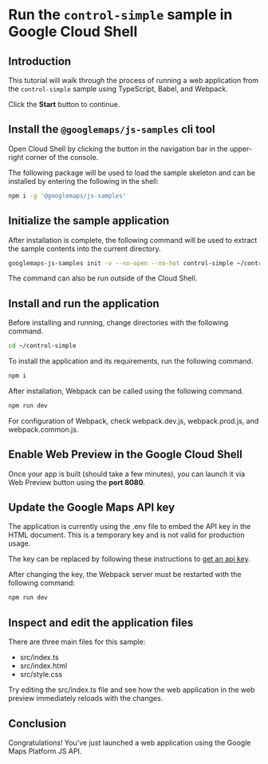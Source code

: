 # Run the `control-simple` sample in Google Cloud Shell

<walkthrough-tutorial-duration duration="10"/>

## Introduction

This tutorial will walk through the process of running a web application from
the `control-simple` sample using TypeScript, Babel, and Webpack.

Click the **Start** button to continue.

## Install the `@googlemaps/js-samples` cli tool

Open Cloud Shell by clicking the
<walkthrough-cloud-shell-icon></walkthrough-cloud-shell-icon> button in the
navigation bar in the upper-right corner of the console.

The following package will be used to load the sample skeleton and can be
installed by entering the following in the shell:

```bash
npm i -g '@googlemaps/js-samples'
```

## Initialize the sample application

After installation is complete, the following command will be used to extract
the sample contents into the current directory.

```bash
googlemaps-js-samples init -v --no-open --no-hot control-simple ~/control-simple
```

The command can also be run outside of the Cloud Shell.

## Install and run the application

Before installing and running, change directories with the following command.

```bash
cd ~/control-simple
```

To install the application and its requirements, run the following command.

```bash
npm i
```

After installation, Webpack can be called using the following command.

```bash
npm run dev
```

For configuration of Webpack, check
<walkthrough-editor-open-file filePath="control-simple/webpack.dev.js">webpack.dev.js</walkthrough-editor-open-file>,
<walkthrough-editor-open-file filePath="control-simple/webpack.prod.js">webpack.prod.js</walkthrough-editor-open-file>,
and
<walkthrough-editor-open-file filePath="control-simple/webpack.common.js">webpack.common.js</walkthrough-editor-open-file>.

## Enable Web Preview in the Google Cloud Shell

Once your app is built (should take a few minutes), you can launch it via
<walkthrough-spotlight-pointer target="cloudshell" spotlightId="devshell-web-preview-button">Web
Preview button</walkthrough-spotlight-pointer> using the **port 8080**.

## Update the Google Maps API key

The application is currently using the
<walkthrough-editor-open-file filePath="control-simple/.env">.env</walkthrough-editor-open-file>
file to embed the API key in the HTML document. This is a temporary key and is
not valid for production usage.

The key can be replaced by following these instructions to
[get an api key](https://developers.google.com/maps/documentation/javascript/get-api-key).

After changing the key, the Webpack server must be restarted with the following
command:

```bash
npm run dev
```

## Inspect and edit the application files

There are three main files for this sample:

*   <walkthrough-editor-open-file filePath="control-simple/src/index.ts">src/index.ts</walkthrough-editor-open-file>
*   <walkthrough-editor-open-file filePath="control-simple/src/index.html">src/index.html</walkthrough-editor-open-file>
*   <walkthrough-editor-open-file filePath="control-simple/src/style.css">src/style.css</walkthrough-editor-open-file>

Try editing the <walkthrough-editor-open-file filePath="control-simple/src/index.ts">src/index.ts</walkthrough-editor-open-file> file and see how the web application in the web preview immediately reloads with the changes.

## Conclusion

<walkthrough-conclusion-trophy></walkthrough-conclusion-trophy>

Congratulations! You've just launched a web application using the Google Maps
Platform JS API.
